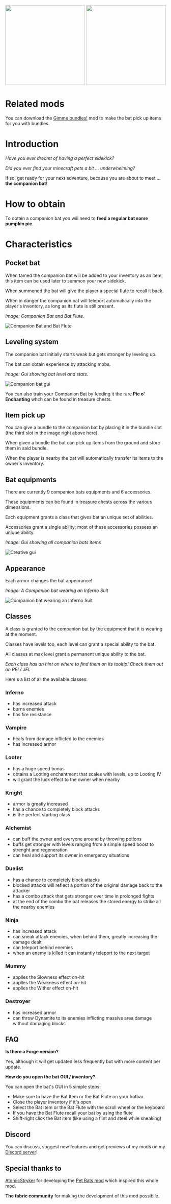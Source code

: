 <img src="https://i.imgur.com/Ol1Tcf8.png" width="250"> <img src="https://i.imgur.com/W2ttBy9.png" width="250">

# Related mods

You can download the [Gimme bundles!](https://www.curseforge.com/minecraft/mc-mods/gimme-bundles) mod to make the bat pick up items for you with bundles.

# Introduction
*Have you ever dreamt of having a perfect sidekick?*

*Did you ever find your minecraft pets a bit ... underwhelming?*

If so, get ready for your next adventure, because you are about to meet ... **the companion bat**!

# How to obtain

To obtain a companion bat you will need to **feed a regular bat some pumpkin pie**.

# Characteristics

## Pocket bat

When tamed the companion bat will be added to your inventory as an item, this item can be used later to summon your new sidekick.

When summoned the bat will give the player a special flute to recall it back.

When in danger the companion bat will teleport automatically into the player's inventory, as long as its flute is still present.

*Image: Companion Bat and Bat Flute.*

![Companion Bat and Bat Flute](https://i.imgur.com/wQ5gbQv.png)

## Leveling system

The companion bat initially starts weak but gets stronger by leveling up.

The bat can obtain experience by attacking mobs.

*Image: Gui showing bat level and stats.*

![Companion bat gui](https://media.forgecdn.net/attachments/369/447/bat_gui.png)

You can also train your Companion Bat by feeding it the rare **Pie o' Enchanting** whch can be found in treasure chests.

## Item pick up

You can give a bundle to the companion bat by placing it in the bundle slot (the third slot in the image right above here).

When given a bundle the bat can pick up items from the ground and store them in said bundle.

When the player is nearby the bat will automatically transfer its items to the owner's inventory.

## Bat equipments

There are currently 9 companion bats equipments and 6 accessories.

These equipments can be found in treasure chests across the various dimensions.

Each equipment grants a class that gives bat an unique set of abilities.

Accessories grant a single ability; most of these accessories possess an unique ability.

*Image: Gui showing all companion bats items*

![Creative gui](https://media.forgecdn.net/attachments/369/443/all_items.png)

## Appearance

Each armor changes the bat appearance!

*Image: A Companion bat wearing an Inferno Suit*

![Companion bat wearing an Inferno Suit](https://github.com/Fulmineo64/CompanionBats/wiki/resources/bat_wearing_inferno_suit.png)

## Classes

A class is granted to the companion bat by the equipment that it is wearing at the moment.

Classes have levels too, each level can grant a special ability to the bat.

All classes at max level grant a permanent unique ability to the bat.

*Each class has an hint on where to find them on its tooltip! Check them out on REI / JEI.*

Here's a list of all the available classes:

### Inferno 
- has increased attack
- burns enemies
- has fire resistance

### Vampire
- heals from damage inflicted to the enemies
- has increased armor

### Looter
- has a huge speed bonus
- obtains a Looting enchantment that scales with levels, up to Looting IV
- will grant the luck effect to the owner when nearby

### Knight
- armor is greatly increased
- has a chance to completely block attacks
- is the perfect starting class

### Alchemist
- can buff the owner and everyone around by throwing potions
- buffs get stronger with levels ranging from a simple speed boost to strenght and regeneration
- can heal and support its owner in emergency situations

### Duelist
- has a chance to completely block attacks
- blocked attacks will reflect a portion of the original damage back to the attacker
- has a combo attack that gets stronger over time in prolonged fights
- at the end of the combo the bat releases the stored energy to strike all the nearby enemies

### Ninja
- has increased attack
- can sneak attack enemies, when behind them, greatly increasing the damage dealt
- can teleport behind enemies
- when an enemy is killed it can instantly teleport to the next target

### Mummy
- applles the Slowness effect on-hit
- applles the Weakness effect on-hit
- applies the Wither effect on-hit

### Destroyer
- has increased armor
- can throw Dynamite to its enemies inflicting massive area damage without damaging blocks

## FAQ

**Is there a Forge version?**

Yes, although it will get updated less frequently but with more content per update.

**How do you open the bat GUI / inventory?**

You can open the bat's GUI in 5 simple steps: 

- Make sure to have the Bat Item or the Bat Flute on your hotbar
- Close the player inventory if it's open
- Select the Bat Item or the Bat Flute with the scroll wheel or the keyboard
-  If you have the Bat Flute recall your bat by using the flute
- Shift-right click the Bat item (like using a flint and steel while sneaking)

## Discord
You can discuss, suggest new features and get previews of my mods on my [Discord server](https://discord.gg/G8s2q4wMnt)!

## Special thanks to

[AtomicStryker](https://www.curseforge.com/members/atomicstrykergrumpy/followers) for developing the [Pet Bats mod](https://www.curseforge.com/minecraft/mc-mods/pet-bats) which inspired this whole mod.

**The fabric community** for making the development of this mod possibile.
